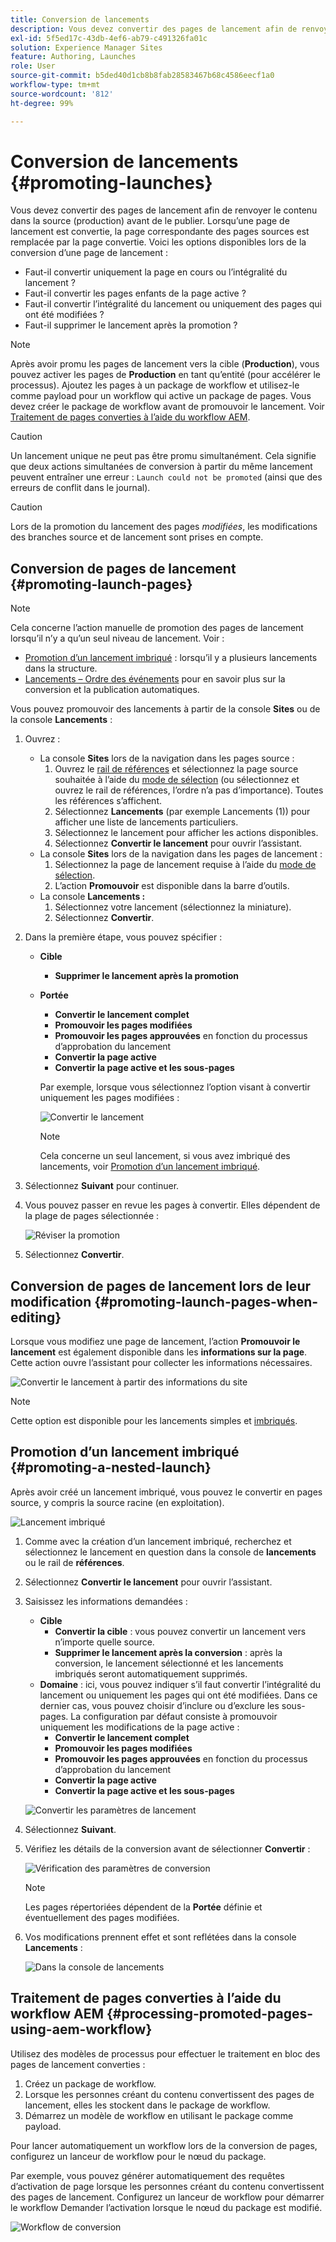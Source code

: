 ```yaml
---
title: Conversion de lancements
description: Vous devez convertir des pages de lancement afin de renvoyer le contenu dans la source (production) avant de le publier.
exl-id: 5f5ed17c-43db-4ef6-ab79-c491326fa01c
solution: Experience Manager Sites
feature: Authoring, Launches
role: User
source-git-commit: b5ded40d1cb8b8fab28583467b68c4586eecf1a0
workflow-type: tm+mt
source-wordcount: '812'
ht-degree: 99%

---
```


# Conversion de lancements {#promoting-launches}

Vous devez convertir des pages de lancement afin de renvoyer le contenu dans la source (production) avant de le publier. Lorsqu’une page de lancement est convertie, la page correspondante des pages sources est remplacée par la page convertie. Voici les options disponibles lors de la conversion d’une page de lancement :

* Faut-il convertir uniquement la page en cours ou l’intégralité du lancement ?
* Faut-il convertir les pages enfants de la page active ?
* Faut-il convertir l’intégralité du lancement ou uniquement des pages qui ont été modifiées ?
* Faut-il supprimer le lancement après la promotion ?

>[!NOTE]
>
>Après avoir promu les pages de lancement vers la cible (**Production**), vous pouvez activer les pages de **Production** en tant qu’entité (pour accélérer le processus). Ajoutez les pages à un package de workflow et utilisez-le comme payload pour un workflow qui active un package de pages. Vous devez créer le package de workflow avant de promouvoir le lancement. Voir [Traitement de pages converties à l’aide du workflow AEM](#processing-promoted-pages-using-aem-workflow).

>[!CAUTION]
>
>Un lancement unique ne peut pas être promu simultanément. Cela signifie que deux actions simultanées de conversion à partir du même lancement peuvent entraîner une erreur : `Launch could not be promoted` (ainsi que des erreurs de conflit dans le journal).

>[!CAUTION]
>
>Lors de la promotion du lancement des pages *modifiées*, les modifications des branches source et de lancement sont prises en compte.

## Conversion de pages de lancement {#promoting-launch-pages}

>[!NOTE]
>
>Cela concerne l’action manuelle de promotion des pages de lancement lorsqu’il n’y a qu’un seul niveau de lancement. Voir :
>
>* [Promotion d’un lancement imbriqué](#promoting-a-nested-launch) : lorsqu’il y a plusieurs lancements dans la structure.
>* [Lancements – Ordre des événements](/help/sites-cloud/authoring/launches/overview.md#launches-the-order-of-events) pour en savoir plus sur la conversion et la publication automatiques.
>

Vous pouvez promouvoir des lancements à partir de la console **Sites** ou de la console **Lancements** :

1. Ouvrez :
   * La console **Sites** lors de la navigation dans les pages source :
      1. Ouvrez le [rail de références](/help/sites-cloud/authoring/sites-console/console-side-panel.md#references) et sélectionnez la page source souhaitée à l’aide du [mode de sélection](/help/sites-cloud/authoring/basic-handling.md) (ou sélectionnez et ouvrez le rail de références, l’ordre n’a pas d’importance). Toutes les références s’affichent.
      1. Sélectionnez **Lancements** (par exemple Lancements (1)) pour afficher une liste de lancements particuliers.
      1. Sélectionnez le lancement pour afficher les actions disponibles.
      1. Sélectionnez **Convertir le lancement** pour ouvrir l’assistant.
   * La console **Sites** lors de la navigation dans les pages de lancement :
      1. Sélectionnez la page de lancement requise à l’aide du [mode de sélection](/help/sites-cloud/authoring/basic-handling.md).
      1. L’action **Promouvoir** est disponible dans la barre d’outils.
   * La console **Lancements :**
      1. Sélectionnez votre lancement (sélectionnez la miniature).
      1. Sélectionnez **Convertir**.
1. Dans la première étape, vous pouvez spécifier :
   * **Cible**
      * **Supprimer le lancement après la promotion**
   * **Portée**
      * **Convertir le lancement complet**
      * **Promouvoir les pages modifiées**
      * **Promouvoir les pages approuvées** en fonction du processus d’approbation du lancement
      * **Convertir la page active**
      * **Convertir la page active et les sous-pages**

     Par exemple, lorsque vous sélectionnez l’option visant à convertir uniquement les pages modifiées :

     ![Convertir le lancement](/help/sites-cloud/authoring/assets/launches-promote.png)

     >[!NOTE]
     >
     >Cela concerne un seul lancement, si vous avez imbriqué des lancements, voir [Promotion d’un lancement imbriqué](#promoting-a-nested-launch).

1. Sélectionnez **Suivant** pour continuer.

1. Vous pouvez passer en revue les pages à convertir. Elles dépendent de la plage de pages sélectionnée :

   ![Réviser la promotion](/help/sites-cloud/authoring/assets/launches-promote-review.png)

1. Sélectionnez **Convertir**.

## Conversion de pages de lancement lors de leur modification {#promoting-launch-pages-when-editing}

Lorsque vous modifiez une page de lancement, l’action **Promouvoir le lancement** est également disponible dans les **informations sur la page**. Cette action ouvre l’assistant pour collecter les informations nécessaires.

![Convertir le lancement à partir des informations du site](/help/sites-cloud/authoring/assets/launches-promote-page-info.png)

>[!NOTE]
>
>Cette option est disponible pour les lancements simples et [imbriqués](#promoting-a-nested-launch).

## Promotion d’un lancement imbriqué {#promoting-a-nested-launch}

Après avoir créé un lancement imbriqué, vous pouvez le convertir en pages source, y compris la source racine (en exploitation).

![Lancement imbriqué](/help/sites-cloud/authoring/assets/launches-promoting-nested.png)

1. Comme avec la création d’un lancement imbriqué, recherchez et sélectionnez le lancement en question dans la console de **lancements** ou le rail de **références**.
1. Sélectionnez **Convertir le lancement** pour ouvrir l’assistant.
1. Saisissez les informations demandées :
   * **Cible**
      * **Convertir la cible** : vous pouvez convertir un lancement vers n’importe quelle source.
      * **Supprimer le lancement après la conversion** : après la conversion, le lancement sélectionné et les lancements imbriqués seront automatiquement supprimés.
   * **Domaine** : ici, vous pouvez indiquer s’il faut convertir l’intégralité du lancement ou uniquement les pages qui ont été modifiées. Dans ce dernier cas, vous pouvez choisir d’inclure ou d’exclure les sous-pages. La configuration par défaut consiste à promouvoir uniquement les modifications de la page active :
      * **Convertir le lancement complet**
      * **Promouvoir les pages modifiées**
      * **Promouvoir les pages approuvées** en fonction du processus d’approbation du lancement
      * **Convertir la page active**
      * **Convertir la page active et les sous-pages**

   ![Convertir les paramètres de lancement](/help/sites-cloud/authoring/assets/launches-promote-settings.png)

1. Sélectionnez **Suivant**.
1. Vérifiez les détails de la conversion avant de sélectionner **Convertir** :

   ![Vérification des paramètres de conversion](/help/sites-cloud/authoring/assets/launches-promote-review-2.png)

   >[!NOTE]
   >
   >Les pages répertoriées dépendent de la **Portée** définie et éventuellement des pages modifiées.

1. Vos modifications prennent effet et sont reflétées dans la console **Lancements** :

   ![Dans la console de lancements](/help/sites-cloud/authoring/assets/launches-console.png)

## Traitement de pages converties à l’aide du workflow AEM {#processing-promoted-pages-using-aem-workflow}

Utilisez des modèles de processus pour effectuer le traitement en bloc des pages de lancement converties :

1. Créez un package de workflow.
1. Lorsque les personnes créant du contenu convertissent des pages de lancement, elles les stockent dans le package de workflow.
1. Démarrez un modèle de workflow en utilisant le package comme payload.

Pour lancer automatiquement un workflow lors de la conversion de pages, configurez un lanceur de workflow pour le nœud du package. <!--To start a workflow automatically when pages are promoted, [configure a workflow launcher](/help/sites-administering/workflows-starting.md#workflows-launchers) for the package node.-->

Par exemple, vous pouvez générer automatiquement des requêtes d’activation de page lorsque les personnes créant du contenu convertissent des pages de lancement. Configurez un lanceur de workflow pour démarrer le workflow Demander l’activation lorsque le nœud du package est modifié.

![Workflow de conversion](/help/sites-cloud/authoring/assets/launches-create-workflow.png)
